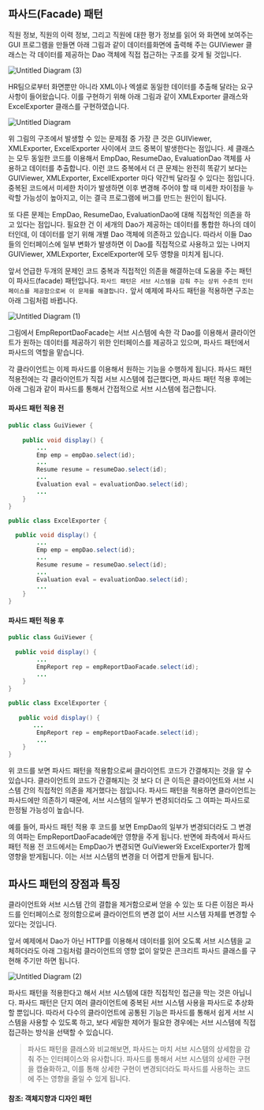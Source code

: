 ## 파사드(Facade) 패턴

직원 정보, 직원의 이력 정보, 그리고 직원에 대한 평가 정보를 읽어 와 화면에 보여주는 GUI 프로그램을 만들면 아래 그림과 같이 데이터를화면에 출력해 주는 GUIViewer 클래스는 각 데이터를 제공하는 Dao 객체에 직접 접근하는 구조를 갖게 될 것입니다.

![Untitled Diagram (3)](https://user-images.githubusercontent.com/22395934/81474854-102bee00-9243-11ea-92bd-2d96277a0a09.png)


HR팀으로부터 화면뿐만 아니라 XML이나 엑셀로 동일한 데이터를 추출해 달라는 요구 사항이 들어왔습니다.
이를 구현하기 위해 아래 그림과 같이 XMLExporter 클래스와 ExcelExporter 클래스를 구현하였습니다.

![Untitled Diagram](https://user-images.githubusercontent.com/22395934/81474957-e58e6500-9243-11ea-8520-1953558b4387.png)

위 그림의 구조에서 발생할 수 있는 문제점 중 가장 큰 것은 GUIViewer, XMLExporter, ExcelExporter 사이에서 코드 중복이 발생한다는 점입니다. 세 클래스는 모두 동일한 코드를 이용해서 EmpDao, ResumeDao, EvaluationDao 객체를 사용하고 데이터를 추출합니다.
이런 코드 중복에서 더 큰 문제는 완전히 똑같기 보다는 GUIViewer, XMLExporter, ExcellExporter 마다 약간씩 달라질 수 있다는 점입니다. 중복된 코드에서 미세한 차이가 발생하면 이후 변경해 주어야 할 때 미세한 차이점을 누락할 가능성이 높아지고, 이는 결극 프로그램에 버그를 만드는 원인이 됩니다.

또 다른 문제는 EmpDao, ResumeDao, EvaluationDao에 대해 직접적인 의존을 하고 있다는 점입니다. 필요한 건 이 세개의 Dao가 제공하는 데이터를 통합한 하나의 데이터인데, 이 데이터를 얻기 위해 개별 Dao 객체에 의존하고 있습니다. 따라서 이들 Dao들의 인터페이스에 일부 변화가 발생하면 이 Dao를 직접적으로 사용하고 있는 나머지 GUIViewer, XMLExporter, ExcelExporter에 모두 영향을 미치게 됩니다.

앞서 언급한 두개의 문제인 코드 중복과 직접적인 의존을 해결하는데 도움을 주는 패턴이 파사드(facade) 패턴입니다. `파사드 패턴은 서브 시스템을 감춰 주는 상위 수준의 인터페이스를 제공함으로써 이 문제를 해결합니다.` 앞서 예제에 파사드 패턴을 적용하면 구조는 아래 그림처럼 바뀝니다.

![Untitled Diagram (1)](https://user-images.githubusercontent.com/22395934/81475221-cf81a400-9245-11ea-93ce-b2f0e96852b2.png)

그림에서 EmpReportDaoFacade는 서브 시스템에 속한 각 Dao를 이용해서 클라이언트가 원하는 데이터를 제공하기 위한 인터페이스를 제공하고 있으며, 파사드 패턴에서 파사드의 역할을 맡습니다.

각 클라이언트는 이제 파사드를 이용해서 원하는 기능을 수행하게 됩니다. 파사드 패턴 적용전에는 각 클라이언트가 직접 서브 시스템에 접근했다면, 파사드 패턴 적용 후에는 아래 그림과 같이 파사드를 통해서 간접적으로 서브 시스템에 접근합니다.


#### 파사드 패턴 적용 전

```java 
public class GuiViewer {
  
    public void display() {
        ...
        Emp emp = empDao.select(id);
        ...
        Resume resume = resumeDao.select(id);
        ...
        Evaluation eval = evaluationDao.select(id);
        ...
    }      
}

public class ExcelExporter {
 
  public void display() {
        ...
        Emp emp = empDao.select(id);
        ...
        Resume resume = resumeDao.select(id);
        ...
        Evaluation eval = evaluationDao.select(id);
        ...
    }    
}
```

#### 파사드 패턴 적용 후

```java 
public class GuiViewer {
 
  public void display() {
        ...
        EmpReport rep = empReportDaoFacade.select(id); 
        ...
    }    
}

public class ExcelExporter {
  
   public void display() {
       ...
        EmpReport rep = empReportDaoFacade.select(id); 
        ...
    }    
}
```

위 코드를 보면 파사드 패턴을 적용함으로써 클라이언트 코드가 간결해지는 것을 알 수 있습니다. 클라이언트의 코드가 간결해지는 것 보다 더 큰 이득은 클라이언트와 서브 시스템 간의 직접적인 의존을 제거했다는 점입니다. 파사드 패턴을 적용하면 클라이언트는 파사드에만 의존하기 때문에, 서브 시스템의 일부가 변경되더라도 그 여파는 파사드로 한정될 가능성이 높습니다.

예를 들어, 파사드 패턴 적용 후 코드를 보면 EmpDao의 일부가 변경되더라도 그 변경의 여파는 EmpReportDaoFacade에만 영향을 주게 됩니다. 반면에 좌측에서 파사드 패턴 적용 전 코드에서는 EmpDao가 변경되면 GuiViewer와 ExcelExporter가 함께 영향을 받게됩니다. 이는 서브 시스템의 변경을 더 어렵게 만들게 됩니다.

## 파사드 패턴의 장점과 특징
클라이언트와 서브 시스템 간의 결합을 제거함으로써 얻을 수 있는 또 다른 이점은 파사드를 인터페이스로 정의함으로써 클라이언트의 변경 없이 서브 시스템 자체를 변경할 수 있다는 것입니다.

앞서 예제에서 Dao가 아닌 HTTP를 이용해서 데이터를 읽어 오도록 서브 시스템을 교체하더라도 아래 그림처럼 클라이언트의 영향 없이 알맞은 콘크리트 파사드 클래스를 구현해 주기만 하면 됩니다.

![Untitled Diagram (2)](https://user-images.githubusercontent.com/22395934/81475771-3bb1d700-9249-11ea-87e9-b18e62ae2097.png)

파사드 패턴을 적용한다고 해서 서브 시스템에 대한 직접적인 접근을 막는 것은 아닙니다. 파사드 패턴은 단지 여러 클라이언트에 중복된 서브 시스템 사용을 파사드로 추상화할 뿐입니다.
따라서 다수의 클라이언트에 공통된 기능은 파사드를 통해서 쉽게 서브 시스템을 사용할 수 있도록 하고, 보다 세밀한 제어가 필요한 경우에는 서브 시스템에 직접 접근하는 방식을 선택할 수 있습니다.

> 파사드 패턴을 클래스와 비교해보면, 파사드는 마치 서브 시스템의 상세함을 감춰 주는 인터페이스와 유사합니다. 파사드를 통해서 서브 시스템의 상세한 구현을 캡슐화하고, 이를 통해 상세한 구현이 변경되더라도 파사드를 사용하는 코드에 주는 영향을 줄일 수 있게 됩니다.

#### 참조: 객체지향과 디자인 패턴

